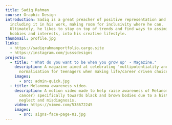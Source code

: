 ```yaml
---
title: Sadiq Rahman
course: Graphic Design
introduction: Sadiq is a great preacher of positive representation and loves
  including it in his work, making room for inclusivity where he can.
  Ultimately, he likes to stay on top of trends and find ways to assimilate my
  hobbies and interests, into his creative lifestyle.
thumbnail: profile.jpg
links:
  - https://sadiqrahmanportfolio.cargo.site
  - https://instagram.com/jusssdesigns
projects:
  - title: "'What do you want to be when you grow up' - Magazine."
    description: A magazine aimed at celebrating 'multipotentiality and its
      normalisation for teenagers when making life/career driven choices.
    images:
      - src: admin-quick.jpg
  - title: Melanoma awareness video.
    description: A motion video made to help raise awareness of Melanoma (skin
      cancer) specifically towards black and brown bodies due to a history of
      neglect and misdiagnosis.
    video: https://vimeo.com/538672245
    images:
      - src: signs-face-page-01.jpg
---
```

